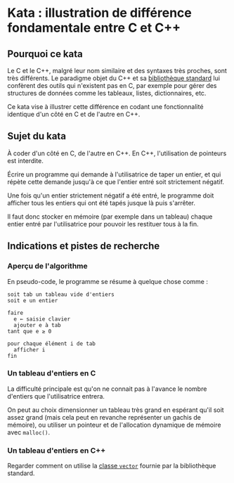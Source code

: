 # Kata : illustration de différence fondamentale entre C et C++

## Pourquoi ce kata

Le C et le C++, malgré leur nom similaire et des syntaxes très proches, sont
très différents. Le paradigme objet du C++ et sa [bibliothèque
standard](https://fr.wikipedia.org/wiki/Biblioth%C3%A8que_standard_du_C%2B%2B)
lui confèrent des outils qui n'existent pas en C, par exemple pour gérer des
structures de données comme les tableaux, listes, dictionnaires, etc.

Ce kata vise à illustrer cette différence en codant une fonctionnalité identique
d'un côté en C et de l'autre en C++.

## Sujet du kata

À coder d'un côté en C, de l'autre en C++. En C++, l'utilisation de pointeurs
est interdite.

Écrire un programme qui demande à l'utilisatrice de taper un entier, et qui
répète cette demande jusqu'à ce que l'entier entré soit strictement négatif.

Une fois qu'un entier strictement négatif a été entré, le programme doit
afficher tous les entiers qui ont été tapés jusque là puis s'arrêter.

Il faut donc stocker en mémoire (par exemple dans un tableau) chaque entier
entré par l'utilisatrice pour pouvoir les restituer tous à la fin.

## Indications et pistes de recherche

### Aperçu de l'algorithme

En pseudo-code, le programme se résume à quelque chose comme :

```
soit tab un tableau vide d'entiers
soit e un entier

faire
  e ← saisie clavier
  ajouter e à tab
tant que e ≥ 0

pour chaque élément i de tab
  afficher i
fin
```

### Un tableau d'entiers en C

La difficulté principale est qu'on ne connait pas à l'avance le nombre d'entiers
que l'utilisatrice entrera.

On peut au choix dimensionner un tableau très grand en espérant qu'il soit assez
grand (mais cela peut en revanche représenter un gachis de mémoire), ou utiliser
un pointeur et de l'allocation dynamique de mémoire avec `malloc()`.

### Un tableau d'entiers en C++

Regarder comment on utilise la [classe
`vector`](http://www.cplusplus.com/reference/vector/vector/) fournie par la
bibliothèque standard.
